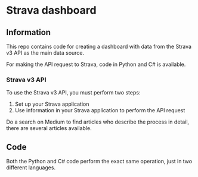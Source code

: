 # Strava dashboard

## Information

This repo contains code for creating a dashboard with data from the Strava v3 API as the main data source.

For making the API request to Strava, code in Python and C# is available.

### Strava v3 API

To use the Strava v3 API, you must perform two steps:

1. Set up your Strava application
2. Use information in your Strava application to perform the API request

Do a search on Medium to find articles who describe the process in detail, there are several articles available.

## Code

Both the Python and C# code perform the exact same operation, just in two different languages.
